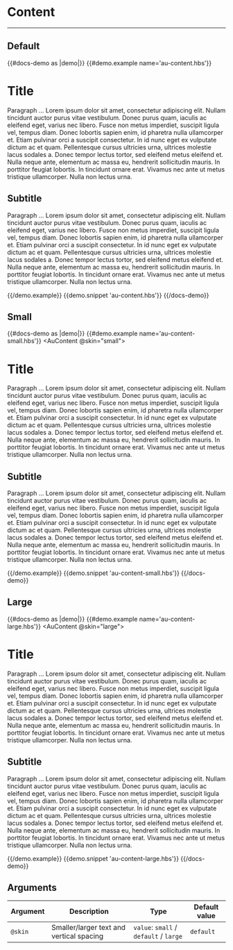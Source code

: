 # Content

---

## Default

{{#docs-demo as |demo|}}
  {{#demo.example name='au-content.hbs'}}
    <AuContent>
      <h1>
        Title
      </h1>
      <p>
        Paragraph ... Lorem ipsum dolor sit amet, consectetur adipiscing elit. Nullam tincidunt auctor purus vitae vestibulum. Donec purus quam, iaculis ac eleifend eget, varius nec libero. Fusce non metus imperdiet, suscipit ligula vel, tempus diam. Donec lobortis sapien enim, id pharetra nulla ullamcorper et. Etiam pulvinar orci a suscipit consectetur. In id nunc eget ex vulputate dictum ac et quam. Pellentesque cursus ultricies urna, ultrices molestie lacus sodales a. Donec tempor lectus tortor, sed eleifend metus eleifend et. Nulla neque ante, elementum ac massa eu, hendrerit sollicitudin mauris. In porttitor feugiat lobortis. In tincidunt ornare erat. Vivamus nec ante ut metus tristique ullamcorper. Nulla non lectus urna. 
      </p>
      <h2>
        Subtitle
      </h2>
      <p>
        Paragraph ... Lorem ipsum dolor sit amet, consectetur adipiscing elit. Nullam tincidunt auctor purus vitae vestibulum. Donec purus quam, iaculis ac eleifend eget, varius nec libero. Fusce non metus imperdiet, suscipit ligula vel, tempus diam. Donec lobortis sapien enim, id pharetra nulla ullamcorper et. Etiam pulvinar orci a suscipit consectetur. In id nunc eget ex vulputate dictum ac et quam. Pellentesque cursus ultricies urna, ultrices molestie lacus sodales a. Donec tempor lectus tortor, sed eleifend metus eleifend et. Nulla neque ante, elementum ac massa eu, hendrerit sollicitudin mauris. In porttitor feugiat lobortis. In tincidunt ornare erat. Vivamus nec ante ut metus tristique ullamcorper. Nulla non lectus urna. 
      </p>
    </AuContent>
  {{/demo.example}}
  {{demo.snippet 'au-content.hbs'}}
{{/docs-demo}}

## Small

{{#docs-demo as |demo|}}
  {{#demo.example name='au-content-small.hbs'}}
    <AuContent @skin="small">
      <h1>
        Title
      </h1>
      <p>
        Paragraph ... Lorem ipsum dolor sit amet, consectetur adipiscing elit. Nullam tincidunt auctor purus vitae vestibulum. Donec purus quam, iaculis ac eleifend eget, varius nec libero. Fusce non metus imperdiet, suscipit ligula vel, tempus diam. Donec lobortis sapien enim, id pharetra nulla ullamcorper et. Etiam pulvinar orci a suscipit consectetur. In id nunc eget ex vulputate dictum ac et quam. Pellentesque cursus ultricies urna, ultrices molestie lacus sodales a. Donec tempor lectus tortor, sed eleifend metus eleifend et. Nulla neque ante, elementum ac massa eu, hendrerit sollicitudin mauris. In porttitor feugiat lobortis. In tincidunt ornare erat. Vivamus nec ante ut metus tristique ullamcorper. Nulla non lectus urna. 
      </p>
      <h2>
        Subtitle
      </h2>
      <p>
        Paragraph ... Lorem ipsum dolor sit amet, consectetur adipiscing elit. Nullam tincidunt auctor purus vitae vestibulum. Donec purus quam, iaculis ac eleifend eget, varius nec libero. Fusce non metus imperdiet, suscipit ligula vel, tempus diam. Donec lobortis sapien enim, id pharetra nulla ullamcorper et. Etiam pulvinar orci a suscipit consectetur. In id nunc eget ex vulputate dictum ac et quam. Pellentesque cursus ultricies urna, ultrices molestie lacus sodales a. Donec tempor lectus tortor, sed eleifend metus eleifend et. Nulla neque ante, elementum ac massa eu, hendrerit sollicitudin mauris. In porttitor feugiat lobortis. In tincidunt ornare erat. Vivamus nec ante ut metus tristique ullamcorper. Nulla non lectus urna. 
      </p>
    </AuContent>
  {{/demo.example}}
  {{demo.snippet 'au-content-small.hbs'}}
{{/docs-demo}}

## Large

{{#docs-demo as |demo|}}
  {{#demo.example name='au-content-large.hbs'}}
    <AuContent @skin="large">
      <h1>
        Title
      </h1>
      <p>
        Paragraph ... Lorem ipsum dolor sit amet, consectetur adipiscing elit. Nullam tincidunt auctor purus vitae vestibulum. Donec purus quam, iaculis ac eleifend eget, varius nec libero. Fusce non metus imperdiet, suscipit ligula vel, tempus diam. Donec lobortis sapien enim, id pharetra nulla ullamcorper et. Etiam pulvinar orci a suscipit consectetur. In id nunc eget ex vulputate dictum ac et quam. Pellentesque cursus ultricies urna, ultrices molestie lacus sodales a. Donec tempor lectus tortor, sed eleifend metus eleifend et. Nulla neque ante, elementum ac massa eu, hendrerit sollicitudin mauris. In porttitor feugiat lobortis. In tincidunt ornare erat. Vivamus nec ante ut metus tristique ullamcorper. Nulla non lectus urna. 
      </p>
      <h2>
        Subtitle
      </h2>
      <p>
        Paragraph ... Lorem ipsum dolor sit amet, consectetur adipiscing elit. Nullam tincidunt auctor purus vitae vestibulum. Donec purus quam, iaculis ac eleifend eget, varius nec libero. Fusce non metus imperdiet, suscipit ligula vel, tempus diam. Donec lobortis sapien enim, id pharetra nulla ullamcorper et. Etiam pulvinar orci a suscipit consectetur. In id nunc eget ex vulputate dictum ac et quam. Pellentesque cursus ultricies urna, ultrices molestie lacus sodales a. Donec tempor lectus tortor, sed eleifend metus eleifend et. Nulla neque ante, elementum ac massa eu, hendrerit sollicitudin mauris. In porttitor feugiat lobortis. In tincidunt ornare erat. Vivamus nec ante ut metus tristique ullamcorper. Nulla non lectus urna. 
      </p>
    </AuContent>
  {{/demo.example}}
  {{demo.snippet 'au-content-large.hbs'}}
{{/docs-demo}}

## Arguments

| Argument      | Description | Type | Default value |
| ------------- | ----------- | ---- | ------------- |
| `@skin` | Smaller/larger text and vertical spacing  | `value`: `small` / `default` / `large` | `default` |
